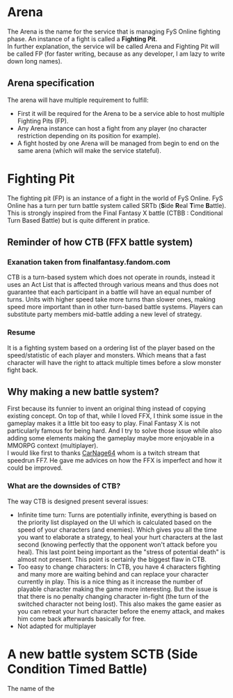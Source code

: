 # Arena 


The Arena is the name for the service that is managing FyS Online fighting phase. An instance of a fight is called a **Fighting Pit**.  
In further explanation, the service will be called Arena and Fighting Pit will be called FP (for faster writing, because as any developer, I am lazy to write down long names).

## Arena specification

The arena will have multiple requirement to fulfill:
* First it will be required for the Arena to be a service able to host multiple Fighting Pits (FP).
* Any Arena instance can host a fight from any player (no character restriction depending on its position for example).
* A fight hosted by one Arena will be managed from begin to end on the same arena (which will make the service stateful).

# Fighting Pit

The fighting pit (FP) is an instance of a fight in the world of FyS Online. FyS Online has a turn per turn battle system called SRTb (**S**ide **R**eal **T**ime **B**attle).  
This is strongly inspired from the Final Fantasy X battle (CTBB : Conditional Turn Based Battle) but is quite different in pratice.

## Reminder of how CTB (FFX battle system)

### Exanation taken from finalfantasy.fandom.com
CTB is a turn-based system which does not operate in rounds, instead it uses an Act List that is affected through various means and thus does not guarantee that each participant in a battle will have an equal number of turns. Units with higher speed take more turns than slower ones, making speed more important than in other turn-based battle systems. Players can substitute party members mid-battle adding a new level of strategy.  
  
### Resume
It is a fighting system based on a ordering list of the player based on the speed/statistic of each player and monsters. Which means that a fast character will have the right to attack multiple times before a slow monster fight back.

## Why making a new battle system?

First because its funnier to invent an original thing instead of copying existing concept. On top of that, while I loved FFX, I think some issue in the gameplay makes it a little bit too easy to play. Final Fantasy X is not particularly famous for being hard. And I try to solve those issue while also adding some elements making the gameplay maybe more enjoyable in a MMORPG context (multiplayer).  
I would like first to thanks [CarNage64](https://www.twitch.tv/carnage64) whom is a twitch stream that speedrun FF7. He gave me advices on how the FFX is imperfect and how it could be improved.

### What are the downsides of CTB?

The way CTB is designed present several issues:
* Infinite time turn: Turns are potentially infinite, everything is based on the priority list displayed on the UI which is calculated based on the speed of your characters (and enemies). Which gives you all the time you want to elaborate a strategy, to heal your hurt characters at the last second (knowing perfectly that the opponent won't attack before you heal). This last point being important as the "stress of potential death" is almost not present. This point is certainly the biggest flaw in CTB.
* Too easy to change characters: In CTB, you have 4 characters fighting and many more are waiting behind and can replace your character currently in play. This is a nice thing as it increase the number of playable character making the game more interesting. But the issue is that there is no penalty changing character in-fight (the turn of the switched character not being lost). This also makes the game easier as you can retreat your hurt character before the enemy attack, and makes him come back afterwards basically for free.
* Not adapted for multiplayer

# A new battle system SCTB (Side Condition Timed Battle)

The name of the 
